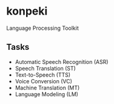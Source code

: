 # konpeki
Language Processing Toolkit

## Tasks
- Automatic Speech Recognition (ASR)
- Speech Translation (ST)
- Text-to-Speech (TTS)
- Voice Conversion (VC)
- Machine Translation (MT)
- Language Modeling (LM)

